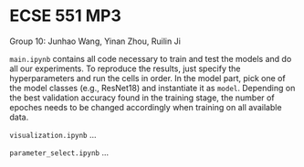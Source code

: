 # ECSE 551 MP3
Group 10: Junhao Wang, Yinan Zhou, Ruilin Ji

`main.ipynb` contains all code necessary to train and test the models and do all our experiments. 
To reproduce the results, just specify the hyperparameters and run the cells in order. 
In the model part, pick one of the model classes (e.g., ResNet18) and instantiate it as `model`. 
Depending on the best validation accuracy found in the training stage, the number of epoches needs to be changed accordingly when training on all available data. 

`visualization.ipynb` ...

`parameter_select.ipynb` ...
